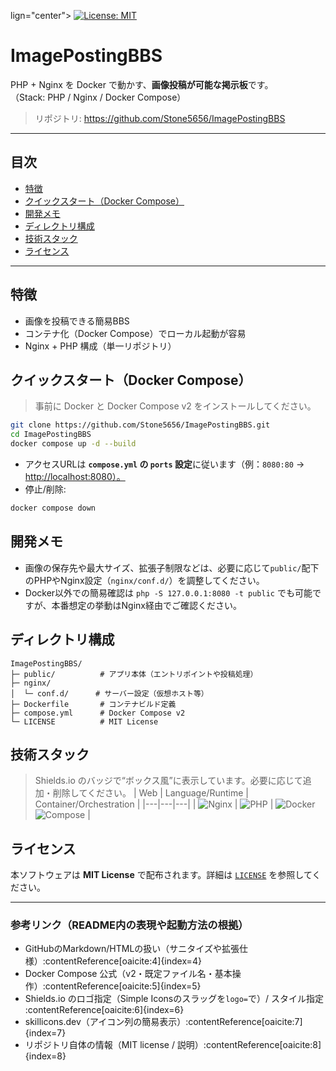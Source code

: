 lign="center">
  <a href="https://github.com/Stone5656/ImagePostingBBS/blob/main/LICENSE">
    <img src="https://img.shields.io/badge/License-MIT-informational?style=for-the-badge" alt="License: MIT">
  </a>
</p>

# ImagePostingBBS

PHP + Nginx を Docker で動かす、**画像投稿が可能な掲示板**です。  
（Stack: PHP / Nginx / Docker Compose）

> リポジトリ: https://github.com/Stone5656/ImagePostingBBS

---

## 目次
- [特徴](#特徴)
- [クイックスタート（Docker Compose）](#クイックスタートdocker-compose)
- [開発メモ](#開発メモ)
- [ディレクトリ構成](#ディレクトリ構成)
- [技術スタック](#技術スタック)
- [ライセンス](#ライセンス)

---

## 特徴
- 画像を投稿できる簡易BBS
- コンテナ化（Docker Compose）でローカル起動が容易
- Nginx + PHP 構成（単一リポジトリ）

## クイックスタート（Docker Compose）
> 事前に Docker と Docker Compose v2 をインストールしてください。
```bash
git clone https://github.com/Stone5656/ImagePostingBBS.git
cd ImagePostingBBS
docker compose up -d --build
```

* アクセスURLは **`compose.yml` の `ports` 設定**に従います（例：`8080:80` → [http://localhost:8080）。](http://localhost:8080）。)
* 停止/削除:

```bash
docker compose down
```

## 開発メモ

* 画像の保存先や最大サイズ、拡張子制限などは、必要に応じて`public/`配下のPHPやNginx設定（`nginx/conf.d/`）を調整してください。
* Docker以外での簡易確認は `php -S 127.0.0.1:8080 -t public` でも可能ですが、本番想定の挙動はNginx経由でご確認ください。

## ディレクトリ構成

```
ImagePostingBBS/
├─ public/          # アプリ本体（エントリポイントや投稿処理）
├─ nginx/
│  └─ conf.d/      # サーバー設定（仮想ホスト等）
├─ Dockerfile       # コンテナビルド定義
├─ compose.yml      # Docker Compose v2
└─ LICENSE          # MIT License
```

## 技術スタック

> Shields.io のバッジで“ボックス風”に表示しています。必要に応じて追加・削除してください。
> \| Web | Language/Runtime | Container/Orchestration |
> \|---|---|---|
> \| ![Nginx](https://img.shields.io/badge/Nginx-009639?style=for-the-badge\&logo=nginx\&logoColor=white) | ![PHP](https://img.shields.io/badge/PHP-777BB4?style=for-the-badge\&logo=php\&logoColor=white) | ![Docker](https://img.shields.io/badge/Docker-2496ED?style=for-the-badge\&logo=docker\&logoColor=white) ![Compose](https://img.shields.io/badge/Compose-v2-192133?style=for-the-badge\&logo=docker\&logoColor=white) |

<!-- skillicons.dev を使う場合の例（見た目を変えたいときに切替）：
[![Tech](https://skillicons.dev/icons?i=php,nginx,docker)](https://skillicons.dev)
-->

## ライセンス

本ソフトウェアは **MIT License** で配布されます。詳細は [`LICENSE`](./LICENSE) を参照してください。

---

### 参考リンク（README内の表現や起動方法の根拠）
- GitHubのMarkdown/HTMLの扱い（サニタイズや拡張仕様）:contentReference[oaicite:4]{index=4}  
- Docker Compose 公式（v2・既定ファイル名・基本操作）:contentReference[oaicite:5]{index=5}  
- Shields.io のロゴ指定（Simple Iconsのスラッグを`logo=`で）/ スタイル指定 :contentReference[oaicite:6]{index=6}  
- skillicons.dev（アイコン列の簡易表示）:contentReference[oaicite:7]{index=7}  
- リポジトリ自体の情報（MIT license / 説明）:contentReference[oaicite:8]{index=8}


